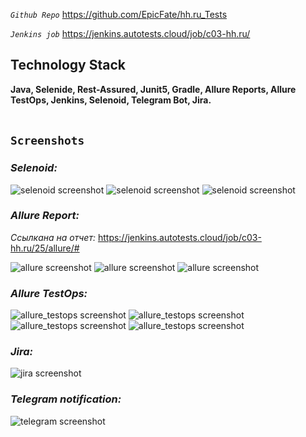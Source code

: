 _`Github Repo`_
https://github.com/EpicFate/hh.ru_Tests

_`Jenkins job`_
https://jenkins.autotests.cloud/job/c03-hh.ru/

## Technology Stack
**Java, Selenide, Rest-Assured, Junit5, Gradle, Allure Reports, Allure TestOps, Jenkins, Selenoid, Telegram Bot, Jira.**
<br><br>

## `Screenshots`


### *Selenoid:*
![selenoid screenshot](src/test/resources/images/selenoid.png)
![selenoid screenshot](src/test/resources/images/selenoid1.png)
![selenoid screenshot](src/test/resources/images/selenoid.gif)

### *Allure Report:*

_Ссылкана на отчет:_ https://jenkins.autotests.cloud/job/c03-hh.ru/25/allure/#

![allure screenshot](src/test/resources/images/allure_1.png)
![allure screenshot](src/test/resources/images/allure_2.png)
![allure screenshot](src/test/resources/images/allure_3.png)

### *Allure TestOps:*
![allure_testops screenshot](src/test/resources/images/allure_testops_1.png)
![allure_testops screenshot](src/test/resources/images/allure_testops_2.png)
![allure_testops screenshot](src/test/resources/images/allure_testops_3.png)
![allure_testops screenshot](src/test/resources/images/allure_testops_4.png)

### *Jira:*
![jira screenshot](src/test/resources/images/jira_1.png)

### *Telegram notification:*
![telegram screenshot](src/test/resources/images/telegram.png)
